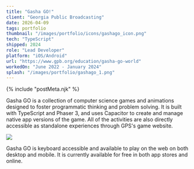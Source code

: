 ```yaml
---
title: "Gasha GO!"
client: "Georgia Public Broadcasting"
date: 2026-04-09
tags: portfolio
thumbnail: "/images/portfolio/icons/gashago_icon.png"
tech: "TypeScript"
shipped: 2024
role: "Lead Developer"
platform: "iOS/Android"
url: "https://www.gpb.org/education/gasha-go-world"
workedOn: "June 2022 - January 2024"
splash: "/images/portfolio/gashago_1.png"
---
```


{% include "postMeta.njk" %}

Gasha GO is a collection of computer science games and animations designed to foster programmatic thinking and problem solving. It is built with TypeScript and Phaser 3, and uses Capacitor to create and manage native app versions of the game. All of the activities are also directly accessible as standalone experiences through GPS's game website.

<img class="portfolio-img" src="/images/portfolio/gashago_2.png" />

Gasha GO is keyboard accessible and available to play on the web on both desktop and mobile. It is currently available for free in both app stores and online.